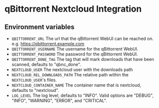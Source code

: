 # qBittorrent Nextcloud Integration

## Environment variables

* `QBITTORRENT_URL`  The url that the qBittorrent WebUI can be reached on.  e.g. https://qbittorrent.example.com
* `QBITTORRENT_USERNAME`  The username for the qBittorrent WebUI.
* `QBITTORRENT_PASSWORD`  The password for the qBittorrent WebUI.
* `QBITTORRENT_DONE_TAG`  The tag that will mark downloads that have been scanned, defaults to "qbnc_done".
* `NEXTCLOUD_USER`  The nextcloud user with the downloads path
* `NEXTCLOUD_REL_DOWNLOADS_PATH`  The relative path within the `NEXTCLOUD_USER`'s files.
* `NEXTCLOUD_CONTAINER_NAME`  The container name that is nextcloud, defaults to "nextcloud".
* `LOG_LEVEL`  The log level, defaults to "INFO".  Valid options are "DEBUG", "INFO", "WARNING", "ERROR", and "CRITICAL".
